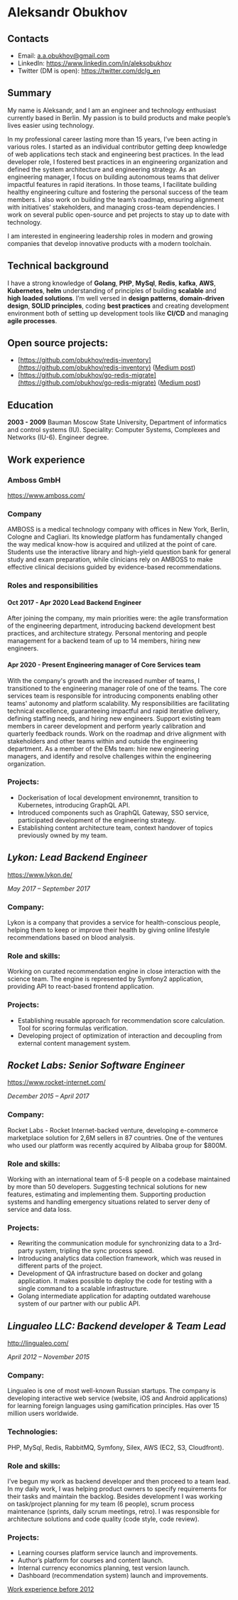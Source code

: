 Aleksandr Obukhov
=================

## Contacts
- Email: [a.a.obukhov@gmail.com](mailto:a.a.obukhov@gmail.com)
- LinkedIn: https://www.linkedin.com/in/aleksobukhov
- Twitter (DM is open): https://twitter.com/dclg_en

## Summary
My name is Aleksandr, and I am an engineer and technology enthusiast currently based in Berlin. My passion is to build products and make people’s lives easier using technology.

In my professional career lasting more than 15 years, I’ve been acting in various roles. I started as an individual contributor getting deep knowledge of web applications tech stack and engineering best practices. In the lead developer role, I fostered best practices in an engineering organization and defined the system architecture and engineering strategy. As an engineering manager, I focus on building autonomous teams that deliver impactful features in rapid iterations. In those teams, I facilitate building healthy engineering culture and fostering the personal success of the team members. I also work on building the team’s roadmap, ensuring alignment with initiatives’ stakeholders, and managing cross-team dependencies. I work on several public open-source and pet projects to stay up to date with technology.

I am interested in engineering leadership roles in modern and growing companies that develop innovative products with a modern toolchain.

## Technical background

I have a strong knowledge of **Golang**, **PHP**, **MySql**, **Redis**, **kafka**, **AWS**, **Kubernetes**, **helm** understanding of principles of building **scalable** and **high loaded solutions**. I’m well versed in **design patterns**, **domain-driven design**, **SOLID principles**, coding **best practices** and creating development environment both of setting up development tools like **CI/CD** and managing **agile processes**.

## Open source projects:
- [https://github.com/obukhov/redis-inventory](https://github.com/obukhov/redis-inventory) ([Medium post](https://medium.com/geekculture/analyzing-memory-usage-in-redis-by-key-patterns-e36420a2c225))
- [https://github.com/obukhov/go-redis-migrate](https://github.com/obukhov/go-redis-migrate) ([Medium post](https://medium.com/amboss/copy-redis-keys-in-minutes-with-golang-3c06f3cd3af8))


## Education
**2003 - 2009** Bauman Moscow State University, Department of informatics and control systems (IU). Speciality: Computer Systems, Complexes and Networks (IU-6). Engineer degree.

## Work experience

### Amboss GmbH
https://www.amboss.com/

### Company

AMBOSS is a medical technology company with offices in New York, Berlin, Cologne and Cagliari. Its knowledge platform has fundamentally changed the way medical know-how is acquired and utilized at the point of care. Students use the interactive library and high-yield question bank for general study and exam preparation, while clinicians rely on AMBOSS to make effective clinical decisions guided by evidence-based recommendations.

### Roles and responsibilities 

#### Oct 2017 - Apr 2020 Lead Backend Engineer
After joining the company, my main priorities were: the agile transformation of the engineering department, introducing backend development best practices, and architecture strategy. Personal mentoring and people management for a backend team of up to 14 members, hiring new engineers.

#### Apr 2020 - Present Engineering manager of Core Services team
With the company's growth and the increased number of teams, I transitioned to the engineering manager role of one of the teams. The core services team is responsible for introducing components enabling other teams' autonomy and platform scalability. My responsibilities are facilitating technical excellence, guaranteeing impactful and rapid iterative delivery, defining staffing needs, and hiring new engineers. Support existing team members in career development and perform yearly calibration and quarterly feedback rounds. Work on the roadmap and drive alignment with stakeholders and other teams within and outside the engineering department. As a member of the EMs team: hire new engineering managers, and identify and resolve challenges within the engineering organization.

### Projects:
 - Dockerisation of local development environemnt, transition to Kubernetes, introducing GraphQL API.
 - Introduced components such as GraphQL Gateway, SSO service, participated development of the engineering strategy.
 - Establishing content architecture team, context handover of topics previously owned by my team.

## *Lykon: Lead Backend Engineer*
https://www.lykon.de/

*May 2017 – September 2017*

### Company:
Lykon is a company that provides a service for health-conscious people, helping them to keep or improve their health by giving online lifestyle recommendations based on blood analysis.

### Role and skills:
Working on curated recommendation engine in close interaction with the science team. The engine is represented by Symfony2 application, providing API to react-based frontend application.

### Projects:
 - Establishing reusable approach for recommendation score calculation. Tool for scoring formulas verification.
 - Developing project of optimization of interaction and decoupling from external content management system.

## *Rocket Labs: Senior Software Engineer*
https://www.rocket-internet.com/

*December 2015 – April 2017*

### Company:
Rocket Labs - Rocket Internet-backed venture, developing e-commerce marketplace solution for 2,6M sellers in 87 countries. One of the ventures who used our platform was recently acquired by Alibaba group for $800M.

### Role and skills:
Working with an international team of 5-8 people on a codebase maintained by more than 50 developers.
Suggesting technical solutions for new features, estimating and implementing them.
Supporting production systems and handling emergency situations related to server deny of service and data loss.

### Projects:
 - Rewriting the communication module for synchronizing data to a 3rd-party system, tripling the sync process speed.
 - Introducing analytics data collection framework, which was reused in different parts of the project.
 - Development of QA infrastructure based on docker and golang application. It makes possible to deploy the code for testing with a single command to a scalable infrastructure.
 - Golang intermediate application for adapting outdated warehouse system of our partner with our public API.

## *Lingualeo LLC: Backend developer & Team Lead*
http://lingualeo.com/

*April 2012  – November 2015*

### Company:
Lingualeo is one of most well-known Russian startups. The company is developing interactive web service (website, iOS and Android applications) for learning foreign languages using gamification principles. Has over 15 million users worldwide.

### Technologies:
PHP, MySql, Redis, RabbitMQ, Symfony, Silex, AWS (EC2, S3, Cloudfront).

### Role and skills:
I’ve begun my work as backend developer and then proceed to a team lead.
In my daily work, I was helping product owners to specify requirements for their tasks and maintain the backlog.
Besides development I was working on task/project planning for my team (6 people), scrum process maintenance (sprints, daily scrum meetings, retro).
I was responsible for architecture solutions and code quality (code style, code review).

### Projects:
 - Learning courses platform service launch and improvements.
 - Author’s platform for courses and content launch.
 - Internal currency economics planning, test version launch.
 - Dashboard (recommendation system) launch and improvements.

[Work experience before 2012](https://github.com/obukhov/cv/blob/master/details/CV-more.md)
